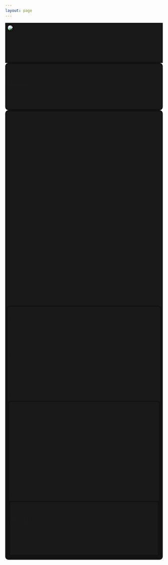 ```yaml
---
layout: page
---
```

<style>
  :root {
    --main-dark:#191919;
    --main-boarder:#121212;
  }

  body {
    Font-Family: 'Lora', Serif;
  }

  .project_card {
    border-radius: 10px;
    border-style: solid;
    border-color: var(--main-boarder);
    border-width: 4px;
    background-color: var(--main-dark);
  }

  .profile_image {
    border-radius: 50px;
    border-style: solid;
    border-width: 4px;
    border-color: var(--main-boarder);
  }

  #INTRO {
    background-color: var(--main-dark);
    border-style: solid;
    border-width: 4px;
    border-color: var(--main-boarder);
  }

  #RSGS {
    background-size: cover;
    background-position: 50% 42%;
    background-repeat: no-repeat;
    background-image: url(https://images.unsplash.com/photo-1451187580459-43490279c0fa);
  }

  #COSMIC {
  }

  #CARDSTRIP {
    background-repeat: no-repeat;
    background-position: 22% 100%;
    background-attachment: fixed;
    background-image: url(/content/images/cardStrip.png); */
  }

  #VEX {
  }
</style>


<div class="container-flex">
  <div class="row align-items-center p-3" id="INTRO" >
    <div class="col-lg-3 offset-lg-1 d-flex justify-content-center justify-content-lg-end">
      <img src="https://drive.google.com/uc?export=download&id=1wASzez30pO4nMcvge6kvWWpmi8FrAgqH" class="figure-img img-fluid rounded w-75 profile_image">
      <!-- <img src="/content/images/portfolioMain.jpg" class="figure-img img-fluid rounded profile_image"> -->
    </div>

    <div class="col-lg-4 text-center">
      <h1 class="display-1">Tim Polnow</h1>
      <h1 class="display-3">Software Engineer</h1>
    </div>
  </div>

  <!-- RSGS Project Card -->
  <div class="row text-center m-3">
    <div id="RSGS" class="project_card col-10 offset-1 p-2">
      <h1 class="display-3 pt-5"><a href="/rsgs">RSGS</a></h1>
      <h2 class="pb-5"><b>Robotic Servicing of Geosynchronous Satellites</b></h2>
    </div>
  </div>

  <!-- Cosmic KSP Project Card -->
  <div class="row text-center m-3">
    <div id="COSMIC" class="project_card col-10 offset-1">
      <div class="row p-2">

        <div class="col-lg-2 offset-1 d-none d-lg-flex align-items-center">
          <img class="figure-img img-fluid mx-auto" src="https://cosmosc2.com/img/COSMOS.png">
        </div>

        <div class="col-lg-6 text-center">
          <h1 class="display-3 pt-5"><a href="https://rebrand.ly/r1ckr0l13r">COSMIC KSP</a></h1>
          <h2 class="pb-5"><b>Commanding KSP with COSMOS</b></h2>
        </div>

        <div class="col-lg-2 d-none d-lg-flex align-items-center">
          <img class="figure-img img-fluid mx-auto" src="https://www.kerbalspaceprogram.com/wp-content/uploads/2019/08/mercury-logo-white-new.png">
        </div>

        <div class="col-lg-6 d-flex d-lg-none">
          <div class="row p-2">

            <div class="col d-flex align-items-center">
              <img class="figure-img img-fluid mx-auto w-75" src="https://cosmosc2.com/img/COSMOS.png">
            </div>

            <div class="col d-flex align-items-center ">
              <img class="figure-img img-fluid mx-auto h-75" src="https://www.kerbalspaceprogram.com/wp-content/uploads/2019/08/mercury-logo-white-new.png">
            </div>

          </div>
        </div>

      </div>
    </div>
  </div>

  <!-- Blackjack Bot Project Card -->
  <div class="row text-center m-3">
    <div class="project_card col-10 offset-1">
      <div class="row p-2">

        <div id="CARDSTRIP" class="col-2 offset-1 d-none d-md-flex align-items-center">
        </div>

        <div class="col-md-6 text-center">
          <h1 class="display-3 pt-5"><a href="https://rebrand.ly/r1ckr0l13r">Blackjack Bot</a></h1>
          <h2 class="pb-5"><b>Neural Networks Playing Blackjack.</b></h2>
        </div>
        <!-- <div class="col-2 d-flex align-items-center">
          <img class="figure-img img-fluid mx-auto" src="/content/images/blackjackBotScreenshot_abridged.PNG" alt="Sim Abridged">
        </div> -->
      </div>
    </div>
  </div>

  <!-- VEX Project Card -->
  <div class="row text-center m-3">
    <div id="VEX" class="project_card col-10 offset-1 h-100">
      <div class="row p-2">

        <div class="col-lg-2 offset-lg-1 d-flex align-items-center">
          <img class="figure-img img-fluid mx-auto w-75" src="/content/images/Vex-Logo.jpg" alt="Logo">
        </div>

        <div class="col-lg-6 text-center">
          <h1 class="display-3 pt-5">Vex Robotics Team</h1>
          <h2 class="pb-5"><b>Old Dominion University</b></h2>
        </div>

        <div class="col-lg-2 d-none d-lg-flex align-items-center">
          <img class="figure-img img-fluid mx-auto" src="/content/images/vex_group_shot_greyscale.jpg" alt="Sim Abridged">
        </div>

      </div>
    </div>
  </div>


  <!-- Footer -->
  <div class="row align-items-center p-3" id="INTRO" >
    <div class="col-md-2 offset-sm-4 text-center">
      <h1 class="display-5"><a type="button" class="btn btn-outline-primary p-2" href="/content/Resume_2022_03_28.pdf">Resume</a></h1>
    </div>

    <div class="col-md-2 text-center">
      <h1 class="display-5"><a type="button" class="btn btn-outline-primary p-2" href="mailto: jobhunt@timin8er.com">Contact</a></h1>
    </div>

  </div>

</div>
